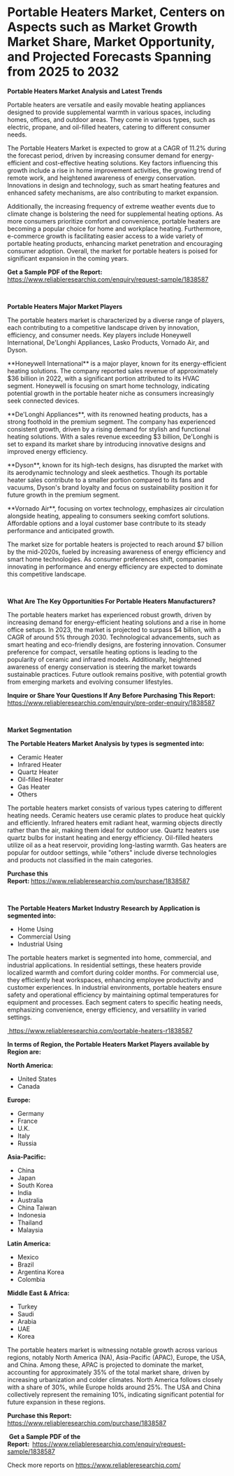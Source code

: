 <p><h1>Portable Heaters Market, Centers on Aspects such as Market Growth Market Share, Market Opportunity, and Projected Forecasts Spanning from 2025 to 2032</h1></p><p><strong>Portable Heaters Market Analysis and Latest Trends</strong></p>
<p><p>Portable heaters are versatile and easily movable heating appliances designed to provide supplemental warmth in various spaces, including homes, offices, and outdoor areas. They come in various types, such as electric, propane, and oil-filled heaters, catering to different consumer needs.</p><p>The Portable Heaters Market is expected to grow at a CAGR of 11.2% during the forecast period, driven by increasing consumer demand for energy-efficient and cost-effective heating solutions. Key factors influencing this growth include a rise in home improvement activities, the growing trend of remote work, and heightened awareness of energy conservation. Innovations in design and technology, such as smart heating features and enhanced safety mechanisms, are also contributing to market expansion. </p><p>Additionally, the increasing frequency of extreme weather events due to climate change is bolstering the need for supplemental heating options. As more consumers prioritize comfort and convenience, portable heaters are becoming a popular choice for home and workplace heating. Furthermore, e-commerce growth is facilitating easier access to a wide variety of portable heating products, enhancing market penetration and encouraging consumer adoption. Overall, the market for portable heaters is poised for significant expansion in the coming years.</p></p>
<p><strong>Get a Sample PDF of the Report:&nbsp;</strong> <a href="https://www.reliableresearchiq.com/enquiry/request-sample/1838587?utm_campaign=2277&utm_medium=2&utm_source=Github&utm_content=ia&utm_term=11042025&utm_id=portable-heaters">https://www.reliableresearchiq.com/enquiry/request-sample/1838587</a></p>
<p>&nbsp;</p>
<p><strong>Portable Heaters Major Market Players</strong></p>
<p><p>The portable heaters market is characterized by a diverse range of players, each contributing to a competitive landscape driven by innovation, efficiency, and consumer needs. Key players include Honeywell International, De'Longhi Appliances, Lasko Products, Vornado Air, and Dyson.</p><p>**Honeywell International** is a major player, known for its energy-efficient heating solutions. The company reported sales revenue of approximately $36 billion in 2022, with a significant portion attributed to its HVAC segment. Honeywell is focusing on smart home technology, indicating potential growth in the portable heater niche as consumers increasingly seek connected devices.</p><p>**De'Longhi Appliances**, with its renowned heating products, has a strong foothold in the premium segment. The company has experienced consistent growth, driven by a rising demand for stylish and functional heating solutions. With a sales revenue exceeding $3 billion, De'Longhi is set to expand its market share by introducing innovative designs and improved energy efficiency.</p><p>**Dyson**, known for its high-tech designs, has disrupted the market with its aerodynamic technology and sleek aesthetics. Though its portable heater sales contribute to a smaller portion compared to its fans and vacuums, Dyson's brand loyalty and focus on sustainability position it for future growth in the premium segment.</p><p>**Vornado Air**, focusing on vortex technology, emphasizes air circulation alongside heating, appealing to consumers seeking comfort solutions. Affordable options and a loyal customer base contribute to its steady performance and anticipated growth.</p><p>The market size for portable heaters is projected to reach around $7 billion by the mid-2020s, fueled by increasing awareness of energy efficiency and smart home technologies. As consumer preferences shift, companies innovating in performance and energy efficiency are expected to dominate this competitive landscape.</p></p>
<p>&nbsp;</p>
<p><strong>What Are The Key Opportunities For Portable Heaters Manufacturers?</strong></p>
<p><p>The portable heaters market has experienced robust growth, driven by increasing demand for energy-efficient heating solutions and a rise in home office setups. In 2023, the market is projected to surpass $4 billion, with a CAGR of around 5% through 2030. Technological advancements, such as smart heating and eco-friendly designs, are fostering innovation. Consumer preference for compact, versatile heating options is leading to the popularity of ceramic and infrared models. Additionally, heightened awareness of energy conservation is steering the market towards sustainable practices. Future outlook remains positive, with potential growth from emerging markets and evolving consumer lifestyles.</p></p>
<p><strong>Inquire or Share Your Questions If Any Before Purchasing This Report:</strong> <a href="https://www.reliableresearchiq.com/enquiry/pre-order-enquiry/1838587?utm_campaign=2277&utm_medium=2&utm_source=Github&utm_content=ia&utm_term=11042025&utm_id=portable-heaters">https://www.reliableresearchiq.com/enquiry/pre-order-enquiry/1838587</a></p>
<p>&nbsp;</p>
<p><strong>Market Segmentation</strong></p>
<p><strong>The Portable Heaters Market Analysis by types is segmented into:</strong></p>
<p><ul><li>Ceramic Heater</li><li>Infrared Heater</li><li>Quartz Heater</li><li>Oil-filled Heater</li><li>Gas Heater</li><li>Others</li></ul></p>
<p><p>The portable heaters market consists of various types catering to different heating needs. Ceramic heaters use ceramic plates to produce heat quickly and efficiently. Infrared heaters emit radiant heat, warming objects directly rather than the air, making them ideal for outdoor use. Quartz heaters use quartz bulbs for instant heating and energy efficiency. Oil-filled heaters utilize oil as a heat reservoir, providing long-lasting warmth. Gas heaters are popular for outdoor settings, while "others" include diverse technologies and products not classified in the main categories.</p></p>
<p><strong>Purchase this Report:&nbsp;</strong><a href="https://www.reliableresearchiq.com/purchase/1838587?utm_campaign=2277&utm_medium=2&utm_source=Github&utm_content=ia&utm_term=11042025&utm_id=portable-heaters">https://www.reliableresearchiq.com/purchase/1838587</a></p>
<p>&nbsp;</p>
<p><strong>The Portable Heaters Market Industry Research by Application is segmented into:</strong></p>
<p><ul><li>Home Using</li><li>Commercial Using</li><li>Industrial Using</li></ul></p>
<p><p>The portable heaters market is segmented into home, commercial, and industrial applications. In residential settings, these heaters provide localized warmth and comfort during colder months. For commercial use, they efficiently heat workspaces, enhancing employee productivity and customer experiences. In industrial environments, portable heaters ensure safety and operational efficiency by maintaining optimal temperatures for equipment and processes. Each segment caters to specific heating needs, emphasizing convenience, energy efficiency, and versatility in varied settings.</p></p>
<p><a href="https://www.reliableresearchiq.com/portable-heaters-r1838587?utm_campaign=2277&utm_medium=2&utm_source=Github&utm_content=ia&utm_term=11042025&utm_id=portable-heaters">&nbsp;https://www.reliableresearchiq.com/portable-heaters-r1838587</a></p>
<p><strong>In terms of Region, the Portable Heaters Market Players available by Region are:</strong></p>
<p>
    <p> <strong> North America: </strong>
        <ul>
            <li>United States</li>
            <li>Canada</li>
        </ul>
        </p> 
    <p> <strong> Europe: </strong>
        <ul>
            <li>Germany</li>
            <li>France</li>
            <li>U.K.</li>
            <li>Italy</li>
            <li>Russia</li>
        </ul>
        </p> 
    <p> <strong> Asia-Pacific: </strong>
        <ul>
            <li>China</li>
            <li>Japan</li>
            <li>South Korea</li>
            <li>India</li>
            <li>Australia</li>
            <li>China Taiwan</li>
            <li>Indonesia</li>
            <li>Thailand</li>
            <li>Malaysia</li>
        </ul>
        </p> 
    <p> <strong> Latin America: </strong>
        <ul>
            <li>Mexico</li>
            <li>Brazil</li>
            <li>Argentina Korea</li>
            <li>Colombia</li>
        </ul>
        </p> 
    <p> <strong> Middle East & Africa: </strong>
        <ul>
            <li>Turkey</li>
            <li>Saudi</li>
            <li>Arabia</li>
            <li>UAE</li>
            <li>Korea</li>
        </ul>
    </p>
    </p>
<p><p>The portable heaters market is witnessing notable growth across various regions, notably North America (NA), Asia-Pacific (APAC), Europe, the USA, and China. Among these, APAC is projected to dominate the market, accounting for approximately 35% of the total market share, driven by increasing urbanization and colder climates. North America follows closely with a share of 30%, while Europe holds around 25%. The USA and China collectively represent the remaining 10%, indicating significant potential for future expansion in these regions.</p></p>
<p><strong>Purchase this Report: </strong><a href="https://www.reliableresearchiq.com/purchase/1838587?utm_campaign=2277&utm_medium=2&utm_source=Github&utm_content=ia&utm_term=11042025&utm_id=portable-heaters">https://www.reliableresearchiq.com/purchase/1838587</a></p>
<p>&nbsp;<strong>Get a Sample PDF of the Report:&nbsp;&nbsp;</strong><a href="https://www.reliableresearchiq.com/enquiry/request-sample/1838587?utm_campaign=2277&utm_medium=2&utm_source=Github&utm_content=ia&utm_term=11042025&utm_id=portable-heaters">https://www.reliableresearchiq.com/enquiry/request-sample/1838587</a></p>
<p><strong></strong></p>
<p>Check more reports on <a href="https://www.reliableresearchiq.com/?utm_campaign=2277&utm_medium=2&utm_source=Github&utm_content=ia&utm_term=11042025&utm_id=portable-heaters">https://www.reliableresearchiq.com/</a></p>